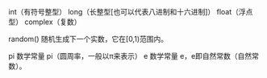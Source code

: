 int（有符号整型）
long（长整型[也可以代表八进制和十六进制]）
float（浮点型）
complex（复数）

random()	随机生成下一个实数，它在[0,1)范围内。

pi	数学常量 pi（圆周率，一般以π来表示）
e	数学常量 e，e即自然常数（自然常数）。